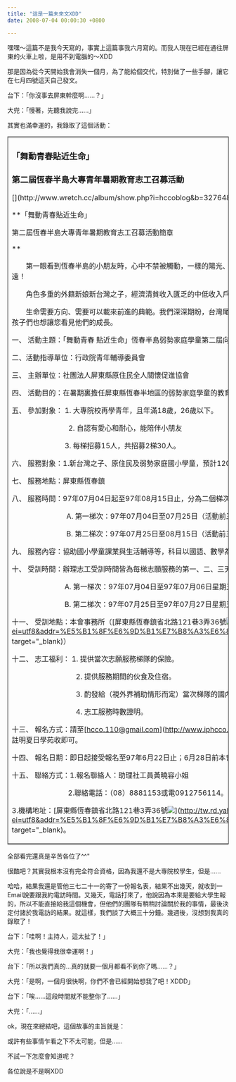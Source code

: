 ```yaml
---
title: "這是一篇未來文XDD"
date: 2008-07-04 00:00:30 +0800

---
```

嘿嘿～這篇不是我今天寫的，事實上這篇事我六月寫的。而我人現在已經在通往屏東的火車上啦，是用不到電腦的～XDD



那是因為從今天開始我會消失一個月，為了能給個交代，特別做了一些手腳，讓它在七月四號這天自己發文。



台下：「你沒事去屏東幹麼啊......？」



大兜：「慢著，先聽我說完......」



其實也滿幸運的，我錄取了這個活動：



<table style="WIDTH: 100%" border="1"><tbody><tr><td><h3 class="title">「舞動青春貼近生命」</h3><h3 class="title">第二屆恆春半島大專青年暑期教育志工召募活動</h3>[](http://www.wretch.cc/album/show.php?i=hccoblog&b=32764&f=1333483353.jpg" target="_blank)







**「舞動青春貼近生命」

第二屆恆春半島大專青年暑期教育志工召募活動簡章

**

　　第一眼看到恆春半島的小朋友時，心中不禁被觸動，一樣的陽光、藍天、海水，口裡說著和我們一樣的語言，但是，臉孔卻怎麼樣也無法與我們連在一起，明明身處同一個島國，但，彷彿是兩個世界相隔遙遠！



　　角色多重的外籍新娘新台灣之子，經濟清貧收入匱乏的中低收入戶家庭學童，以及失去了童年色彩的原住民學童，台灣偏遠的尾端，資源最少，使得原本天使般的孩子，失去了飛翔的能力。



　　生命需要方向、需要可以載來前進的典範。我們深深期盼，台灣尾這塊土地上弱勢族群學童的希望與未來，有你的參與。讓我們一起共同來書寫與生命相遇的感動，體驗那最真摯的稚子之情。這群天使般的孩子們也想讓您看見他們的成長。







一、 活動主題：「舞動青春 貼近生命」恆春半島弱勢家庭學童第二屆向日葵夏日學苑暑期服務方案暨大專青年暑期教育志工實施計劃



二、活動指導單位：行政院青年輔導委員會



三、 主辦單位：社團法人屏東縣原住民全人關懷促進協會



四、 活動目的：在暑期裏擔任屏東縣恆春半地區的弱勢家庭學童的教育輔導者，參與活動期間學科的指導。



五、 參加對象： 1. 大專院校再學青年，且年滿18歲，26歲以下。

                              2. 自認有愛心和耐心，能陪伴小朋友

　　　　　 　　 3. 每梯招募15人，共招募2梯30人。



六、 服務對象：1.新台灣之子、原住民及弱勢家庭國小學童，預計120人。



七、 服務地點：屏東縣恆春鎮



八、 服務時間：97年07月04日起至97年08月15日止，分為二個梯次辦理。

                             A. 第一梯次：97年07月04日至07月25日（活動前三天為行前訓練）

                             B. 第二梯次：97年07月25日至08月15日（活動前三天為行前訓練）



九、 服務內容：協助國小學童課業與生活輔導等，科目以國語、數學為主，自然科學、社會為輔，並協助帶領藝術人文、品格教育課程。



十、 受訓時間：辦理志工受訓時間皆為每梯志願服務的第一、二、三天

                            A. 第一梯次：97年07月04日至97年07月06日星期五、六、日

                            B. 第二梯次：97年07月25日至97年07月27日星期五、六、日



十一、 受訓地點：本會事務所（[屏東縣恆春鎮省北路121巷3弄36號![](/images/slum-area/162_map_texticon.gif)](http://tw.rd.yahoo.com/referurl/wretch/maps/*http://tw.maps.yahoo.com/?ei=utf8&addr=%E5%B1%8F%E6%9D%B1%E7%B8%A3%E6%81%86%E6%98%A5%E9%8E%AE%E7%9C%81%E5%8C%97%E8%B7%AF121%E5%B7%B73%E5%BC%8436%E8%99%9F" target="_blank)）

十二、 志工福利： 1. 提供當次志願服務梯隊的保險。

                                  2. 提供服務期間的伙食及住宿。

                                  3. 酌發給（視外界補助情形而定）當次梯隊的國內來回交通費用。

                                  4. 志工服務時數證明。



十三、 報名方式：請至[hcco.110@gmail.com](http://www.iphcco.url.tw/word/bt2008.doc" target="_blank">http://www.iphcco.url.tw/word/bt2008.doc</a> 下載報名表，並e-mail至<a target="_blank)，註明夏日學苑收即可。



十四、 報名日期：即日起接受報名至97年6月22日止；6月28日前本會以e-mai或電話通知錄取與否。



十五、 聯絡方式：1.報名聯絡人：助理社工員黃曉容小姐

　　　　　　　　2.聯絡電話：（08）8881153或電0912756114。



3.機構地址：[屏東縣恆春鎮省北路121巷3弄36號![](/images/slum-area/163_map_texticon.gif)](http://tw.rd.yahoo.com/referurl/wretch/maps/*http://tw.maps.yahoo.com/?ei=utf8&addr=%E5%B1%8F%E6%9D%B1%E7%B8%A3%E6%81%86%E6%98%A5%E9%8E%AE%E7%9C%81%E5%8C%97%E8%B7%AF121%E5%B7%B73%E5%BC%8436%E8%99%9F" target="_blank)。</td></tr></tbody></table>

全部看完還真是辛苦各位了^^&quot;



很酷吧？其實我根本沒有完全符合資格，因為我還不是大專院校學生，但是......



哈哈，結果我還是管他三七二十一的寄了一份報名表，結果不出幾天，就收到一Email說要跟我約電訪時間。又幾天，電話打來了，他說因為本來是要給大學生報的，所以不能直接給我這個機會，但他們的團隊有稍稍討論關於我的事情，最後決定付諸於我電訪的結果。就這樣，我們談了大概三十分鐘。幾週後，沒想到我真的錄取了！



台下：「哇啊！主持人，這太扯了！」



大兜：「我也覺得我很幸運啊！」



台下：「所以我們真的...真的就要一個月都看不到你了嗎......？」



大兜：「是啊，一個月很快啊，你們不會已經開始想我了吧！XDDD」



台下：「唉......這段時間就不能整你了......」



大兜：「......」



ok，現在來總結吧，這個故事的主旨就是：



或許有些事情乍看之下不太可能，但是......



不試一下怎麼會知道呢？



各位說是不是啊XDD


